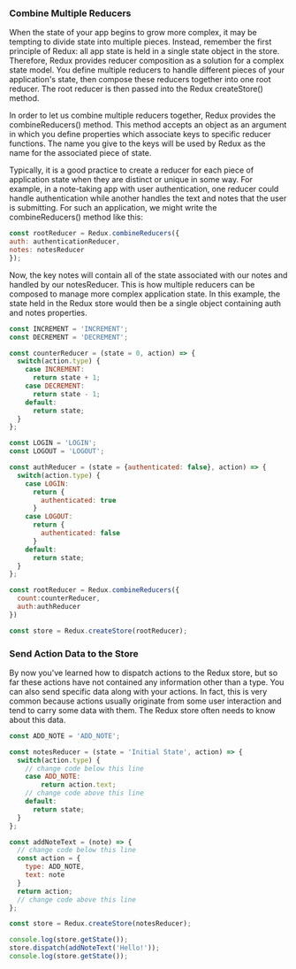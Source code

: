 
### Combine Multiple Reducers

When the state of your app begins to grow more complex, it may be tempting to divide state into multiple pieces. Instead, remember the first principle of Redux: all app state is held in a single state object in the store. Therefore, Redux provides reducer composition as a solution for a complex state model. You define multiple reducers to handle different pieces of your application's state, then compose these reducers together into one root reducer. The root reducer is then passed into the Redux createStore() method.

In order to let us combine multiple reducers together, Redux provides the combineReducers() method. This method accepts an object as an argument in which you define properties which associate keys to specific reducer functions. The name you give to the keys will be used by Redux as the name for the associated piece of state.

Typically, it is a good practice to create a reducer for each piece of application state when they are distinct or unique in some way. For example, in a note-taking app with user authentication, one reducer could handle authentication while another handles the text and notes that the user is submitting. For such an application, we might write the combineReducers() method like this:
```js
const rootReducer = Redux.combineReducers({
auth: authenticationReducer,
notes: notesReducer
});
```
Now, the key notes will contain all of the state associated with our notes and handled by our notesReducer. This is how multiple reducers can be composed to manage more complex application state. In this example, the state held in the Redux store would then be a single object containing auth and notes properties.

```js
const INCREMENT = 'INCREMENT';
const DECREMENT = 'DECREMENT';

const counterReducer = (state = 0, action) => {
  switch(action.type) {
    case INCREMENT:
      return state + 1;
    case DECREMENT:
      return state - 1;
    default:
      return state;
  }
};

const LOGIN = 'LOGIN';
const LOGOUT = 'LOGOUT';

const authReducer = (state = {authenticated: false}, action) => {
  switch(action.type) {
    case LOGIN:
      return {
        authenticated: true
      }
    case LOGOUT:
      return {
        authenticated: false
      }
    default:
      return state;
  }
};

const rootReducer = Redux.combineReducers({
  count:counterReducer,
  auth:authReducer
})

const store = Redux.createStore(rootReducer);
```

### Send Action Data to the Store

By now you've learned how to dispatch actions to the Redux store, but so far these actions have not contained any information other than a type. You can also send specific data along with your actions. In fact, this is very common because actions usually originate from some user interaction and tend to carry some data with them. The Redux store often needs to know about this data.

```js
const ADD_NOTE = 'ADD_NOTE';

const notesReducer = (state = 'Initial State', action) => {
  switch(action.type) {
    // change code below this line
    case ADD_NOTE:
        return action.text;
    // change code above this line
    default:
      return state;
  }
};

const addNoteText = (note) => {
  // change code below this line
  const action = {
    type: ADD_NOTE,
    text: note
  }
  return action;
  // change code above this line
};

const store = Redux.createStore(notesReducer);

console.log(store.getState());
store.dispatch(addNoteText('Hello!'));
console.log(store.getState());
```
